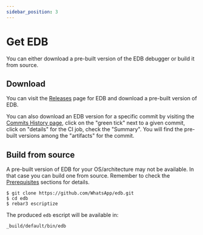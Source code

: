 ```yaml
---
sidebar_position: 3
---
```


# Get EDB

You can either download a pre-built version of the EDB debugger or build it from source.

## Download

You can visit the [Releases](https://github.com/WhatsApp/edb/releases) page for EDB and download a pre-built version of EDB.

You can also download an EDB version for a specific commit by visiting the [Commits History page](https://github.com/WhatsApp/edb/commits/main/), click on the "green tick" next to a given commit, click on "details" for the CI job, check the "Summary". You will find the pre-built versions among the "artifacts" for the commit.

## Build from source

A pre-built version of EDB for your OS/architecture may not be available. In that case you can build one from source. Remember to check the [Prerequisites](./prerequisites.md) sections for details.

    $ git clone https://github.com/WhatsApp/edb.git
    $ cd edb
    $ rebar3 escriptize

The produced `edb` escript will be available in:

    _build/default/bin/edb
